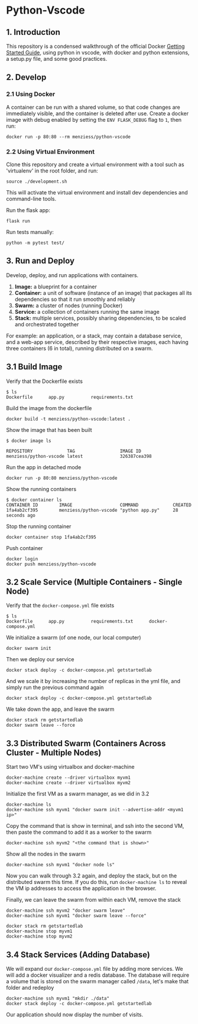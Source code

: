 # Python-Vscode

## 1. Introduction

This repository is a condensed walkthrough of the official Docker [Getting Started Guide](https://docs.docker.com/get-started/), using python in vscode, with docker and python extensions, a setup.py file, and some good practices.

## 2. Develop

### 2.1 Using Docker

A container can be run with a shared volume, so that code changes are immediately visible, and the container is deleted after use. Create a docker image with debug enabled by setting the `ENV FLASK_DEBUG` flag to `1`, then run:

    docker run -p 80:80 --rm menziess/python-vscode

### 2.2 Using Virtual Environment

Clone this repository and create a virtual environment with a tool such as 'virtualenv' in the root folder, and run:

    source ./development.sh

This will activate the virtual environment and install dev dependencies and command-line tools.

Run the flask app:

    flask run

Run tests manually:

    python -m pytest test/

## 3. Run and Deploy

Develop, deploy, and run applications with containers.

1. **Image:** a blueprint for a container
1. **Container:** a unit of software (instance of an image) that packages all its dependencies so that it run smoothly and reliably
1. **Swarm:** a cluster of nodes (running Docker)
1. **Service:** a collection of containers running the same image
1. **Stack:** multiple services, possibly sharing dependencies, to be scaled and orchestrated together

For example: an application, or a stack, may contain a database service, and a web-app service, described by their respective images, each having three containers (6 in total), running distributed on a swarm.

## 3.1 Build Image

Verify that the Dockerfile exists

    $ ls
    Dockerfile		app.py			requirements.txt

Build the image from the dockerfile

    docker build -t menziess/python-vscode:latest .

Show the image that has been built

    $ docker image ls

    REPOSITORY             TAG                 IMAGE ID
    menziess/python-vscode latest              326387cea398

Run the app in detached mode

    docker run -p 80:80 menziess/python-vscode

Show the running containers

    $ docker container ls
    CONTAINER ID        IMAGE                  COMMAND             CREATED
    1fa4ab2cf395        menziess/python-vscode "python app.py"     28 seconds ago

Stop the running container

    docker container stop 1fa4ab2cf395

Push container

    docker login
    docker push menziess/python-vscode

## 3.2 Scale Service (Multiple Containers - Single Node)

Verify that the `docker-compose.yml` file exists

    $ ls
    Dockerfile		app.py			requirements.txt      docker-compose.yml

We initialize a swarm (of one node, our local computer)

    docker swarm init

Then we deploy our service

    docker stack deploy -c docker-compose.yml getstartedlab

And we scale it by increasing the number of replicas in the yml file, and simply run the previous command again

    docker stack deploy -c docker-compose.yml getstartedlab

We take down the app, and leave the swarm

    docker stack rm getstartedlab
    docker swarm leave --force

## 3.3 Distributed Swarm (Containers Across Cluster - Multiple Nodes)

Start two VM's using virtualbox and docker-machine

    docker-machine create --driver virtualbox myvm1
    docker-machine create --driver virtualbox myvm2

Initialize the first VM as a swarm manager, as we did in 3.2

    docker-machine ls
    docker-machine ssh myvm1 "docker swarm init --advertise-addr <myvm1 ip>"

Copy the command that is show in terminal, and ssh into the second VM, then paste the command to add it as a worker to the swarm

    docker-machine ssh myvm2 "<the command that is shown>"

Show all the nodes in the swarm

    docker-machine ssh myvm1 "docker node ls"

Now you can walk through 3.2 again, and deploy the stack, but on the distributed swarm this time. If you do this, run `docker-machine ls` to reveal the VM ip addresses to access the application in the browser.

Finally, we can leave the swarm from within each VM, remove the stack

    docker-machine ssh myvm2 "docker swarm leave"
    docker-machine ssh myvm1 "docker swarm leave --force"

    docker stack rm getstartedlab
    docker-machine stop myvm1
    docker-machine stop myvm2

## 3.4 Stack Services (Adding Database)

We will expand our `docker-compose.yml` file by adding more services. We will add a docker visualizer and a redis database. The database will require a volume that is stored on the swarm manager called `/data`, let's make that folder and redeploy

    docker-machine ssh myvm1 "mkdir ./data"
    docker stack deploy -c docker-compose.yml getstartedlab

Our application should now display the number of visits.
